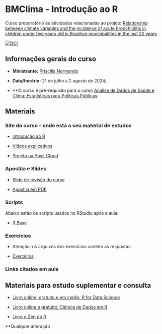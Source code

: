 
# BMClima - Introdução ao R

Curso preparatório às atividades relacionadas ao projeto 
[Relationship between climate variables and the incidence of acute bronchiolitis in children under five years old in Brazilian municipalities in the last 20 years](https://osf.io/edwbs/)

[![DOI](https://zenodo.org/badge/823326120.svg)](https://zenodo.org/doi/10.5281/zenodo.12629276)


## Informações gerais do curso

- **Ministrante:** [Priscilla Normando](https://prisnormando.com)

- **Data/horário:** 21 de julho a 2 agosto de 2024;

- **O curso é pré-requisito para o curso [Análise de Dados de Saúde e Clima: Estatísticas para Políticas Públicas](https://campusvirtual.fiocruz.br/gestordecursos/hotsite/dados-saude-clima/oferecidas-25-vagas/9584)

## Materiais

### Site do curso - onde está o seu material de estudos

- [Introdução ao R](https://bmclima.github.io/cursoRBasico/)

- [Vídeos explicativos](https://www.youtube.com/embed/videoseries?si=CH65P8HQvyPqIdca&list=PLczEXt1zhB1Rn7BVa6SaV-KtCDL-Cecyc)

- [Projeto na Posit Cloud](https://posit.cloud/content/8482360)


### Apostila e Slides

- [Slide de revisão do curso](https://github.com/prisnormando/cursoRBasico/blob/main/slides/)
  
- [Apostila em PDF](https://github.com/prisnormando/cursoRBasico/blob/main/ebook/ebookRbasico.pdf)


### Scripts

Abaixo estão os scripts usados no RStudio após a aula:

- [R Base](https://github.com/prisnormando/cursoRBasico/tree/main/scripts)

<!-- - [Importação](https://) -->
<!-- - [Manipulação](https://) -->
<!-- - [Baixar zip completo](https://)  -->

### Exercícios

- Atenção: os arquivos dos exercícios contém as respostas.

- [Exercícios](https://github.com/prisnormando/cursoRBasico/tree/main/scripts/exercicios.R)

### Links citados em aula

## Materiais para estudo suplementar e consulta

- [Livro online, gratuito e em inglês: R for Data Science](https://r4ds.hadley.nz/)

- [Livro online e gratuito: Ciência de Dados em R](https://livro.curso-r.com/7-2-dplyr.html)
  
- [Livro o Zen do R](https://curso-r.github.io/zen-do-r/index.html)


**Qualquer alteração
